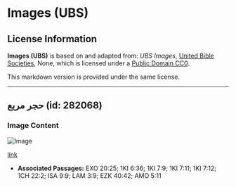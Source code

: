 # Images (UBS)

## License Information

**Images (UBS)** is based on and adapted from: _UBS Images_, [United Bible Societies](https://unitedbiblesocieties.org/), None, which is licensed under a [Public Domain CC0](https://creativecommons.org/public-domain/cc0/).

This markdown version is provided under the same license.



--------------------------------

## حجر مربع (id: 282068)

### Image Content

![Image](https://cdn.aquifer.bible/aquifer-content/resources/Media/WEB-0833_squared_stone.jpg)

[link](https://cdn.aquifer.bible/aquifer-content/resources/Media/WEB-0833_squared_stone.jpg)

* **Associated Passages:** EXO 20:25; 1KI 6:36; 1KI 7:9; 1KI 7:11; 1KI 7:12; 1CH 22:2; ISA 9:9; LAM 3:9; EZK 40:42; AMO 5:11

